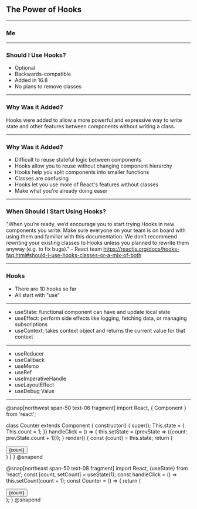 ## The Power of Hooks

---

### Me

---

### Should I Use Hooks?

- Optional
- Backwards-compatible
- Added in 16.8
- No plans to remove classes

---

### Why Was it Added?

Hooks were added to allow a more powerful and expressive way to write state and other features between components without writing a class.

---
### Why Was it Added?

- Difficult to reuse stateful logic between components
- Hooks allow you to reuse without changing component hierarchy
- Hooks help you split components into smaller functions
- Classes are confusing
- Hooks let you use more of React's features without classes
- Make what you're already doing easer

---

### When Should I Start Using Hooks?

"When you’re ready, we’d encourage you to start trying Hooks in new components you write. Make sure everyone on your team is on board with using them and familiar with this documentation. We don’t recommend rewriting your existing classes to Hooks unless you planned to rewrite them anyway (e.g. to fix bugs)." - React team https://reactjs.org/docs/hooks-faq.html#should-i-use-hooks-classes-or-a-mix-of-both

---

### Hooks

- There are 10 hooks so far
- All start with "use"

---

- useState: functional component can have and update local state
- useEffect: perform side effects like logging, fetching data, or managing subscriptions
- useContext: takes context object and returns the current value for that context

---

- useReducer
- useCallback
- useMemo
- useRef
- useImperativeHandle
- useLayoutEffect
- useDebug Value

---

@snap[northwest span-50 text-08 fragment]
import React, { Component } from 'react';

class Counter extends Component {
    constructor() {
        super();
        This.state = {
            This.count = 1;
        }}
    handleClick = () => {
        this.setState = (prevState => ({count: prevState.count + 1})); }
    render() {
        const {count} = this.state;
        return (
            <div><button onClick={this.handleClick}>{count}</button></div>
        )
    }
}
@snapend

@snap[northeast span-50 text-08 fragment]
import React, {useState} from ‘react’;
const [count, setCount] = useState(1);
const handleClick = () => this.setCount(count + 1);
const Counter = () => {
    return (
        <div><button onClick={this.handleClick}>{count}</button></div>
    );
}
@snapend
